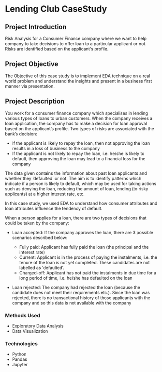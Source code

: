 # Lending Club CaseStudy

## Project Introduction
Risk Analysis for a Consumer Finance company where we want to help company to take decisions to offer loan to a particular applicant or not. Risks are identified based on the applicant's profile.

## Project Objective
The Objective of this case study is to implement EDA technique on a real world problem and understand the insights and present in a business first manner via presentation.

## Project Description
You work for a consumer finance company which specialises in lending various types of loans to urban customers. When the company receives a loan application, the company has to make a decision for loan approval based on the applicant’s profile. Two types of risks are associated with the bank’s decision:
   * If the applicant is likely to repay the loan, then not approving the loan results in a loss of business to the company
   * If the applicant is not likely to repay the loan, i.e. he/she is likely to default, then approving the loan may lead to a financial loss for the company

The data given contains the information about past loan applicants and whether they ‘defaulted’ or not. The aim is to identify patterns which indicate if a person is likely to default, which may be used for taking actions such as denying the loan, reducing the amount of loan, lending (to risky applicants) at a higher interest rate, etc.

In this case study, we used EDA to understand how consumer attributes and loan attributes influence the tendency of default.
 
When a person applies for a loan, there are two types of decisions that could be taken by the company:
   * Loan accepted: If the company approves the loan, there are 3 possible scenarios described below:
      * Fully paid: Applicant has fully paid the loan (the principal and the interest rate)
      * Current: Applicant is in the process of paying the instalments, i.e. the tenure of the loan is not yet completed. These candidates are not labelled as 'defaulted'.
      * Charged-off: Applicant has not paid the instalments in due time for a long period of time, i.e. he/she has defaulted on the loan 

   * Loan rejected: The company had rejected the loan (because the candidate does not meet their requirements etc.). Since the loan was rejected, there is no transactional history of those applicants with the company and so this data is not available with the company 
### Methods Used
* Exploratory Data Analysis
* Data Visualization

### Technologies
* Python
* Pandas 
* Jupyter





